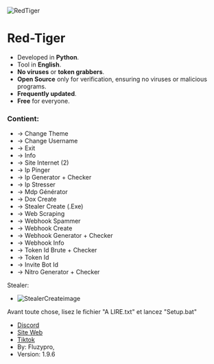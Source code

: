 ![RedTiger](https://github.com/fluzzzy/RedTiger-Fluzypro/assets/147531758/ada77d42-2b03-4011-9522-7e1570b04504)
# **Red-Tiger**

- Developed in **Python**.
- Tool in **English**.
- **No viruses** or **token grabbers**.
- **Open Source** only for verification, ensuring no viruses or malicious programs.
- **Frequently updated**.
- **Free** for everyone.
  
### Contient:


- -> Change Theme
- -> Change Username
- -> Exit
- -> Info
- -> Site Internet (2)
- -> Ip Pinger
- -> Ip Generator + Checker
- -> Ip Stresser
- -> Mdp Générator
- -> Dox Create
- -> Stealer Create (.Exe)
- -> Web Scraping
- -> Webhook Spammer
- -> Webhook Create
- -> Webhook Generator + Checker
- -> Webhook Info
- -> Token Id Brute + Checker
- -> Token Id
- -> Invite Bot Id
- -> Nitro Generator + Checker

Stealer:
- ![StealerCreateimage](https://github.com/fluzzzy/RedTiger-Fluzypro/assets/147531758/174c3af3-3171-467e-812b-1545c9749dcc)
      
Avant toute chose, lisez le fichier "A LIRE.txt" et lancez "Setup.bat"

- [Discord](https://discord.gg/VF4vqzpDsY)
- [Site Web](https://red-tiger.000webhostapp.com/accueil.html)
- [Tiktok](https://www.tiktok.com/@fluzypro)
- By: Fluzypro,
- Version: 1.9.6
